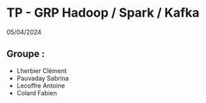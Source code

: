 # TP - GRP Hadoop / Spark / Kafka

05/04/2024

## Groupe :
* Lherbier Clément
* Pauvaday Sabrina
* Lecoffre Antoine
* Colard Fabien
